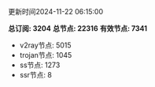 更新时间2024-11-22 06:15:00

**总订阅: 3204**
**总节点: 22316**
**有效节点: 7341**
- v2ray节点: 5015
- trojan节点: 1045
- ss节点: 1273
- ssr节点: 8
